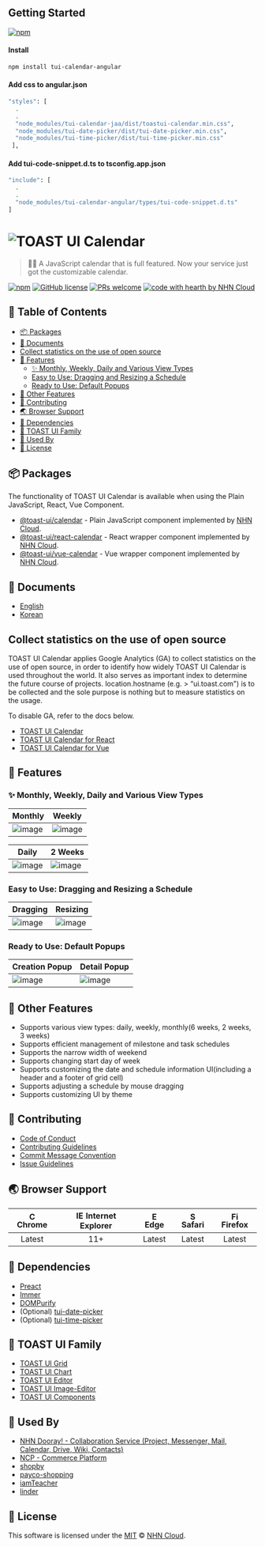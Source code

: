 ## Getting Started
[![npm](https://img.shields.io/npm/v/tui-calendar-angular.svg)](https://www.npmjs.com/package/tui-calendar-angular)

#### Install
```sh
npm install tui-calendar-angular
```
#### Add css to angular.json
```sh
"styles": [
  .
  .
  "node_modules/tui-calendar-jaa/dist/toastui-calendar.min.css",
  "node_modules/tui-date-picker/dist/tui-date-picker.min.css",
  "node_modules/tui-time-picker/dist/tui-time-picker.min.css"
 ],
```

#### Add tui-code-snippet.d.ts to tsconfig.app.json
```sh
"include": [
  .
  .
  "node_modules/tui-calendar-angular/types/tui-code-snippet.d.ts"
]
```

# ![TOAST UI Calendar](https://user-images.githubusercontent.com/26706716/39230183-7f8ff186-48a0-11e8-8d9c-9699d2d0e471.png)

> 🍞📅 A JavaScript calendar that is full featured. Now your service just got the customizable calendar.

[![npm](https://img.shields.io/npm/v/@toast-ui/calendar.svg)](https://www.npmjs.com/package/@toast-ui/calendar)
[![GitHub license](https://img.shields.io/github/license/nhn/tui.calendar.svg)](https://github.com/nhn/tui.calendar/blob/main/LICENSE)
[![PRs welcome](https://img.shields.io/badge/PRs-welcome-ff69b4.svg)](https://github.com/nhn/tui.calendar/labels/help%20wanted)
[![code with hearth by NHN Cloud](https://img.shields.io/badge/%3C%2F%3E%20with%20%E2%99%A5%20by-NHN_Cloud-ff1414.svg)](https://github.com/nhn)

## 🚩 Table of Contents

- [📦 Packages](#-packages)
- [📙 Documents](#-documents)
- [Collect statistics on the use of open source](#collect-statistics-on-the-use-of-open-source)
- [📅 Features](#-features)
  - [✨ Monthly, Weekly, Daily and Various View Types](#-monthly-weekly-daily-and-various-view-types)
  - [Easy to Use: Dragging and Resizing a Schedule](#easy-to-use-dragging-and-resizing-a-schedule)
  - [Ready to Use: Default Popups](#ready-to-use-default-popups)
- [🎨 Other Features](#-other-features)
- [💬 Contributing](#-contributing)
- [🌏 Browser Support](#-browser-support)
- [🔩 Dependencies](#-dependencies)
- [🍞 TOAST UI Family](#-toast-ui-family)
- [🚀 Used By](#-used-by)
- [📜 License](#-license)

## 📦 Packages

The functionality of TOAST UI Calendar is available when using the Plain JavaScript, React, Vue Component.

- [@toast-ui/calendar](/apps/calendar) - Plain JavaScript component implemented by [NHN Cloud](https://github.com/nhn).
- [@toast-ui/react-calendar](/apps/react-calendar) - React wrapper component implemented by [NHN Cloud](https://github.com/nhn).
- [@toast-ui/vue-calendar](/apps/vue-calendar) - Vue wrapper component implemented by [NHN Cloud](https://github.com/nhn).

## 📙 Documents

- [English](./docs/README.md)
- [Korean](./docs/ko/README.md)

## Collect statistics on the use of open source

TOAST UI Calendar applies Google Analytics (GA) to collect statistics on the use of open source, in order to identify how widely TOAST UI Calendar is used throughout the world. It also serves as important index to determine the future course of projects. location.hostname (e.g. > “ui.toast.com") is to be collected and the sole purpose is nothing but to measure statistics on the usage.

To disable GA, refer to the docs below.

- [TOAST UI Calendar](/docs/en/guide/getting-started.md#disable-to-collect-hostname-for-google-analyticsga)
- [TOAST UI Calendar for React](/apps/react-calendar/docs/en/guide/getting-started.md#disable-to-collect-hostname-for-google-analyticsga)
- [TOAST UI Calendar for Vue](/apps/vue-calendar/docs/en/guide/getting-started.md#disable-to-collect-hostname-for-google-analyticsga)

## 📅 Features

### ✨ Monthly, Weekly, Daily and Various View Types

| Monthly | Weekly |
| --- | --- |
| ![image](https://user-images.githubusercontent.com/26706716/39230396-4d79a592-48a1-11e8-9849-08e80f1bedf6.png) | ![image](https://user-images.githubusercontent.com/26706716/39230459-83beac38-48a1-11e8-8cd4-11b97817f1f8.png) |

| Daily | 2 Weeks |
| --- | --- |
| ![image](https://user-images.githubusercontent.com/26706716/39230685-60a2a1d6-48a2-11e8-9d46-ce5693277a64.png) | ![image](https://user-images.githubusercontent.com/26706716/39230638-281d5266-48a2-11e8-84d8-ab289f372051.png) |

### Easy to Use: Dragging and Resizing a Schedule

| Dragging | Resizing |
| --- | --- |
| ![image](https://user-images.githubusercontent.com/26706716/39230930-591031f8-48a3-11e8-8f62-e12e6c19920c.gif) | ![image](https://user-images.githubusercontent.com/26706716/39231671-c926d0da-48a5-11e8-959d-35fd32f2c522.gif) |

### Ready to Use: Default Popups

| Creation Popup | Detail Popup |
| --- | --- |
| ![image](https://user-images.githubusercontent.com/26706716/39230798-d151a9ae-48a2-11e8-842d-b19b40432f48.png) | ![image](https://user-images.githubusercontent.com/26706716/39230820-e73fa11c-48a2-11e8-9348-8e3d81979a78.png) |

## 🎨 Other Features

- Supports various view types: daily, weekly, monthly(6 weeks, 2 weeks, 3 weeks)
- Supports efficient management of milestone and task schedules
- Supports the narrow width of weekend
- Supports changing start day of week
- Supports customizing the date and schedule information UI(including a header and a footer of grid cell)
- Supports adjusting a schedule by mouse dragging
- Supports customizing UI by theme

## 💬 Contributing

- [Code of Conduct](/CODE_OF_CONDUCT.md)
- [Contributing Guidelines](/CONTRIBUTING.md)
- [Commit Message Convention](/docs/COMMIT_MESSAGE_CONVENTION.md)
- [Issue Guidelines](/docs/ISSUE_TEMPLATE.md)

## 🌏 Browser Support

| <img src="https://user-images.githubusercontent.com/1215767/34348387-a2e64588-ea4d-11e7-8267-a43365103afe.png" alt="Chrome" width="16px" height="16px" /> Chrome | <img src="https://user-images.githubusercontent.com/1215767/34348590-250b3ca2-ea4f-11e7-9efb-da953359321f.png" alt="IE" width="16px" height="16px" /> Internet Explorer | <img src="https://user-images.githubusercontent.com/1215767/34348380-93e77ae8-ea4d-11e7-8696-9a989ddbbbf5.png" alt="Edge" width="16px" height="16px" /> Edge | <img src="https://user-images.githubusercontent.com/1215767/34348394-a981f892-ea4d-11e7-9156-d128d58386b9.png" alt="Safari" width="16px" height="16px" /> Safari | <img src="https://user-images.githubusercontent.com/1215767/34348383-9e7ed492-ea4d-11e7-910c-03b39d52f496.png" alt="Firefox" width="16px" height="16px" /> Firefox |
| :---------: | :---------: | :---------: | :---------: | :---------: |
| Latest | 11+ | Latest | Latest | Latest |

## 🔩 Dependencies

- [Preact](https://github.com/preactjs/preact)
- [Immer](https://github.com/immerjs/immer)
- [DOMPurify](https://github.com/cure53/DOMPurify)
- (Optional) [tui-date-picker](https://github.com/nhn/tui.date-picker)
- (Optional) [tui-time-picker](https://github.com/nhn/tui.time-picker)

## 🍞 TOAST UI Family

- [TOAST UI Grid](https://github.com/nhn/tui.grid)
- [TOAST UI Chart](https://github.com/nhn/tui.chart)
- [TOAST UI Editor](https://github.com/nhn/tui.editor)
- [TOAST UI Image-Editor](https://github.com/nhn/tui.image-editor)
- [TOAST UI Components](https://github.com/nhn?q=tui)

## 🚀 Used By

- [NHN Dooray! - Collaboration Service (Project, Messenger, Mail, Calendar, Drive, Wiki, Contacts)](https://dooray.com)
- [NCP - Commerce Platform](https://www.e-ncp.com/)
- [shopby](https://www.godo.co.kr/shopby/main.gd)
- [payco-shopping](https://shopping.payco.com/)
- [iamTeacher](https://teacher.iamservice.net)
- [linder](https://www.linder.kr)

## 📜 License

This software is licensed under the [MIT](/LICENSE) © [NHN Cloud](https://github.com/nhn).
